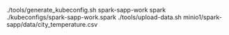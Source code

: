 

./tools/generate_kubeconfig.sh spark-sapp-work spark ./kubeconfigs/spark-sapp-work.spark
./tools/upload-data.sh minio1/spark-sapp/data/city_temperature.csv
